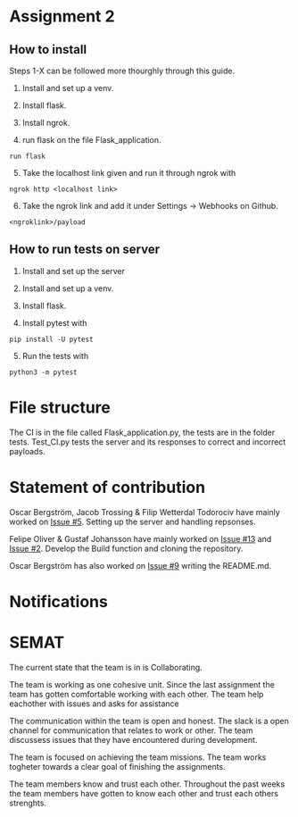 # Assignment 2

## How to install

Steps 1-X can be followed more thourghly through this guide.

1. Install and set up a venv.

2. Install flask.

3. Install ngrok. 

4. run flask on the file Flask_application.

```
run flask
```

5. Take the localhost link given and run it through ngrok with 

```
ngrok http <localhost link>
```

6. Take the ngrok link and add it under Settings -> Webhooks on Github. 
```
<ngroklink>/payload
```

## How to run tests on server

1. Install and set up the server

2. Install and set up a venv.

3. Install flask.

4. Install pytest with

```
pip install -U pytest
```

5. Run the tests with
```
python3 -m pytest
```

# File structure

The CI is in the file called Flask_application.py, the tests are in the folder tests. Test_CI.py tests the server and its responses to correct and incorrect payloads.

# Statement of contribution

Oscar Bergström, Jacob Trossing & Filip Wetterdal Todorociv have mainly worked on [Issue #5](https://github.com/OscarLBergstrom/Assign-2/issues/5). Setting up the server and handling repsonses.

Felipe Oliver & Gustaf Johansson have mainly worked on [Issue #13](https://github.com/OscarLBergstrom/Assign-2/issues/13) and [Issue #2](https://github.com/OscarLBergstrom/Assign-2/issues/2). Develop the Build function and cloning the repository. 

Oscar Bergström has also worked on [Issue #9](https://github.com/OscarLBergstrom/Assign-2/issues/9) writing the README.md.

# Notifications

# SEMAT
The current state that the team is in is Collaborating.

The team is working as one cohesive unit. Since the last assignment the team has gotten comfortable working with each other. The team help eachother with issues and asks for assistance  

The communication within the team is open and honest. The slack is a open channel for communication that relates to work or other. The team discussess issues that they have encountered during development. 

The team is focused on achieving the team missions. The team works togheter towards a clear goal of finishing the assignments. 

The team members know and trust each other. Throughout the past weeks the team members have gotten to know each other and trust each others strenghts. 